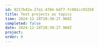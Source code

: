 ```yaml
---
id: 8217b42a-27a1-4784-bdf7-fc981cc93258
title: Test projects as topics
time: 2024-12-18T20:30:27.960Z
completed: false
date: 2024-12-18T20:39:27.960Z
project: 
order: 0
---
```



